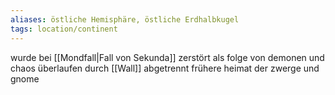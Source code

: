 ```yaml
---
aliases: östliche Hemisphäre, östliche Erdhalbkugel
tags: location/continent
---
```


wurde bei [[Mondfall|Fall von Sekunda]] zerstört
als folge von demonen und chaos überlaufen
durch [[Wall]] abgetrennt
frühere heimat der zwerge und gnome

